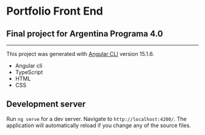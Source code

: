 # Portfolio Front End

## Final project for Argentina Programa 4.0

---

This project was generated with [Angular CLI](https://github.com/angular/angular-cli) version 15.1.6.

- Angular cli
- TypeScript
- HTML
- CSS

## Development server

Run `ng serve` for a dev server. Navigate to `http://localhost:4200/`. The application will automatically reload if you change any of the source files.
